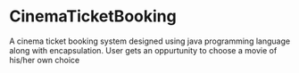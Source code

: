 # CinemaTicketBooking
A cinema ticket booking system designed using java programming language along with encapsulation.
User gets an oppurtunity to choose a movie of his/her own choice
